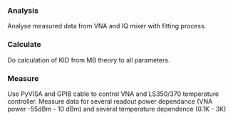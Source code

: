 ### Analysis
Analyse measured data from VNA and IQ mixer with fitting process.

### Calculate
Do calculation of KID from MB theory to all parameters.

### Measure
Use PyVISA and GPIB cable to control VNA and LS350/370 temperature controller.
Measure data for several readout power dependance (VNA power -55dBm - 10 dBm) and several temperature dependence (0.1K - 3K)
